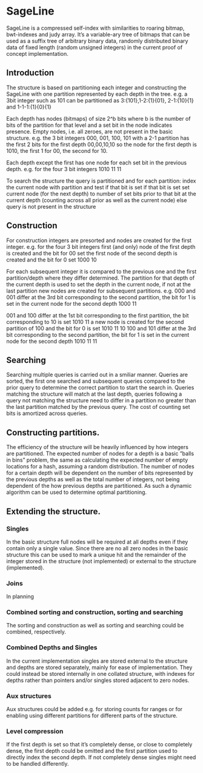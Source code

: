 # SageLine
SageLine is a compressed self-index with similarities to roaring bitmap, bwt-indexes and judy array. It’s a variable-ary tree of bitmaps that can be used as a suffix tree of arbitrary binary data, randomly distributed binary data of fixed length (random unsigned integers) in the current proof of concept implementation.

## Introduction
The structure is based on partitioning each integer and constructing the SageLine with one partition represented by each depth in the tree. 
e.g. a 3bit integer such as 101 can be partitioned as 3:{101},1-2:{1}{01}, 2-1:{10}{1} and 1-1-1:{1}{0}{1}

Each depth has nodes (bitmaps) of size 2^b bits where b is the number of bits of the partition for that level and a set bit in the node indicates presence. Empty nodes, i.e. all zeroes, are not present in the basic structure.
e.g. the 3 bit integers 000, 001, 100, 101 with a  2-1 partition has the first 2 bits for the first depth 00,00,10,10 so the node for the first depth is 1010, the first 1 for 00, the second for 10.

Each depth except the first has one node for each set bit in the previous depth.
e.g. for the four 3 bit integers
	1010
	11	11			

To search the structure the query is partitioned and
for each partition:
	index the current node with partition and test if that bit is set
	if that bit is set
		set current node (for the next depth) to number of set bits prior to that bit at the 
		current depth (counting across all prior as well as the current node)
	 else
		query is not present in the structure

## Construction
For construction integers are presorted and nodes are created for the first integer.
e.g. for the four 3 bit integers
first (and only) node of the first depth is created and the bit for 00 set
the first node of the second depth is created and the bit for 0 set
1000
10

For each subsequent integer it is compared to the previous one and the first partition/depth where they differ determined. The partition for that depth of the current depth is used to set the depth in the current node, if not at the last partition new nodes are created for subsequent partitions.
e.g. 000 and 001 differ at the 3rd bit corresponding to the second partition, the bit for 1 is set in the current node for the second depth
1000
11

001 and 100 differ at the 1st bit corresponding to the first partition, the bit corresponding to 10 is set 
1010
11
a new node is created for the second partition of 100 and the bit for 0 is set
1010
11 10
100 and 101 differ at the 3rd bit corresponding to the second partition, the bit for 1 is set in the current node for the second depth
1010
11 11

## Searching
Searching multiple queries is carried out in a smiliar manner. Queries are sorted, the first one searched and subsequent queries compared to the prior query to determine the correct partition to start the search in. Queries matching the structure will match at the last depth, queries following a query not matching the structure need to differ in a partition no greater than the last partition matched by the previous query. The cost of counting set bits is amortized across queries.


## Constructing partitions.
The efficiency of the structure will be heavily influenced by how integers are partitioned. The expected number of nodes for a depth is a basic ”balls in bins” problem, the same as calculating the expected number of empty locations for a hash, assuming a random distribution.
 The number of nodes for a certain depth will be dependent on the number of bits represented by the previous depths as well as the total number of integers, not being dependent of the how previous depths are partitioned. 
 As such a dynamic algorithm can be used to determine optimal partitioning.


## Extending the structure.

### Singles
In the basic structure full nodes will be required at all depths even if they contain only a single value. Since there are no all zero nodes in the basic structure this can be used to mark a unique hit and the remainder of the integer stored in the structure (not implemented) or external to the structure (implemented).

### Joins
In planning

### Combined sorting and construction, sorting and searching
The sorting and construction as well as sorting and searching could be combined, respectively.

### Combined Depths and Singles
In the current implementation singles are stored external to the structure and depths are stored separately, mainly for ease of implementation. They could instead be stored internally in one 
collated structure, with indexes for depths rather than pointers and/or singles stored adjacent to zero nodes.

### Aux structures
Aux structures could be added e.g. for storing counts for ranges or for enabling using different partitions for different parts of the structure.

### Level compression
If the first depth is set so that it’s completely dense, or close to completely dense, the first depth could be omitted and the first partition used to directly index the second depth. If not completely dense singles might need to be handled differently.
